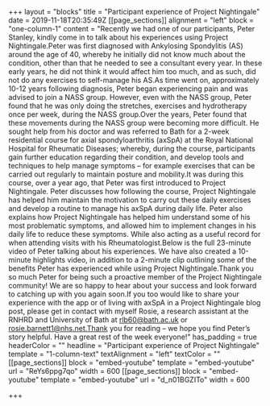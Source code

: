 +++
layout = "blocks"
title = "Participant experience of Project Nightingale"
date = 2019-11-18T20:35:49Z
[[page_sections]]
alignment = "left"
block = "one-column-1"
content = "Recently we had one of our participants, Peter Stanley, kindly come in to talk about his experiences using Project Nightingale.Peter was first diagnosed with Ankylosing Spondylitis (AS) around the age of 40, whereby he initially did not know much about the condition, other than that he needed to see a consultant every year. In these early years, he did not think it would affect him too much, and as such, did not do any exercises to self-manage his AS.As time went on, approximately 10-12 years following diagnosis, Peter began experiencing pain and was advised to join a NASS group. However, even with the NASS group, Peter found that he was only doing the stretches, exercises and hydrotherapy once per week, during the NASS group.Over the years, Peter found that these movements during the NASS group were becoming more difficult. He sought help from his doctor and was referred to Bath for a 2-week residential course for axial spondyloarthritis (axSpA) at the Royal National Hospital for Rheumatic Diseases; whereby, during the course, participants gain further education regarding their condition, and develop tools and techniques to help manage symptoms – for example exercises that can be carried out regularly to maintain posture and mobility.It was during this course, over a year ago, that Peter was first introduced to Project Nightingale. Peter discusses how following the course, Project Nightingale has helped him maintain the motivation to carry out these daily exercises and develop a routine to manage his axSpA during daily life. Peter also explains how Project Nightingale has helped him understand some of his most problematic symptoms, and allowed him to implement changes in his daily life to reduce these symptoms. While also acting as a useful record for when attending visits with his Rheumatologist.Below is the full 23-minute video of Peter talking about his experiences. We have also created a 10-minute highlights video, in addition to a 2-minute clip outlining some of the benefits Peter has experienced while using Project Nightingale.Thank you so much Peter for being such a proactive member of the Project Nightingale community! We are so happy to hear about your success and look forward to catching up with you again soon.If you too would like to share your experience with the app or of living with axSpA in a Project Nightingale blog post, please get in contact with myself Rosie, a research assistant at the RNHRD and University of Bath at rlb60@bath.ac.uk or rosie.barnett1@nhs.net.Thank you for reading – we hope you find Peter’s story helpful. Have a great rest of the week everyone!"
has_padding = true
headerColor = ""
headline = "Participant experience of Project Nightingale"
template = "1-column-text"
textAlignment = "left"
textColor = ""
[[page_sections]]
block = "embed-youtube"
template = "embed-youtube"
url = "ReYs6ppg7qo"
width = 600
[[page_sections]]
block = "embed-youtube"
template = "embed-youtube"
url = "d_n01BGZITo"
width = 600

+++
